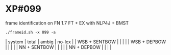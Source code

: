 # XP\#099

frame identification on FN 1.7 FT + EX with NLP4J + BMST

```
./frameid.sh -x 099 -a
```

| system | total | ambig | no-lex |
| WSB + SENTBOW |  |  |  |
| WSB + DEPBOW  |  |  |  |
| NN + SENTBOW  |  |  |  |
| NN + DEPBOW   |  |  |  |
